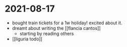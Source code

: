 # 2021-08-17

- bought train tickets for a 1w holiday! excited about it.
- dreamt about writing the [[flancia cantos]]
  - starting by reading others
- [[liguria todo]]